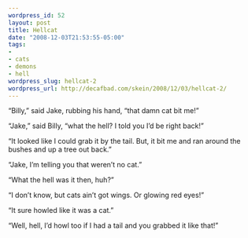 ```yaml
--- 
wordpress_id: 52
layout: post
title: Hellcat
date: "2008-12-03T21:53:55-05:00"
tags: 
- 
- cats
- demons
- hell
wordpress_slug: hellcat-2
wordpress_url: http://decafbad.com/skein/2008/12/03/hellcat-2/
---
```



“Billy,” said Jake, rubbing his hand, “that damn cat bit me!”

“Jake,” said Billy, “what the hell? I told you I’d be right back!”

“It looked like I could grab it by the tail. But, it bit me and ran around the bushes and up a tree out back.”

“Jake, I’m telling you that weren’t no cat.”

“What the hell was it then, huh?”

“I don’t know, but cats ain’t got wings. Or glowing red eyes!”

“It sure howled like it was a cat.”

“Well, hell, I’d howl too if I had a tail and you grabbed it like that!”
